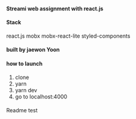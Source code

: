 #### Streami web assignment with react.js 

#### Stack
 react.js mobx mobx-react-lite styled-components 
#### built by jaewon Yoon 

#### how to launch 
 1. clone
 2. yarn
 3. yarn dev
 4. go to localhost:4000
 #### 
 Readme test 
